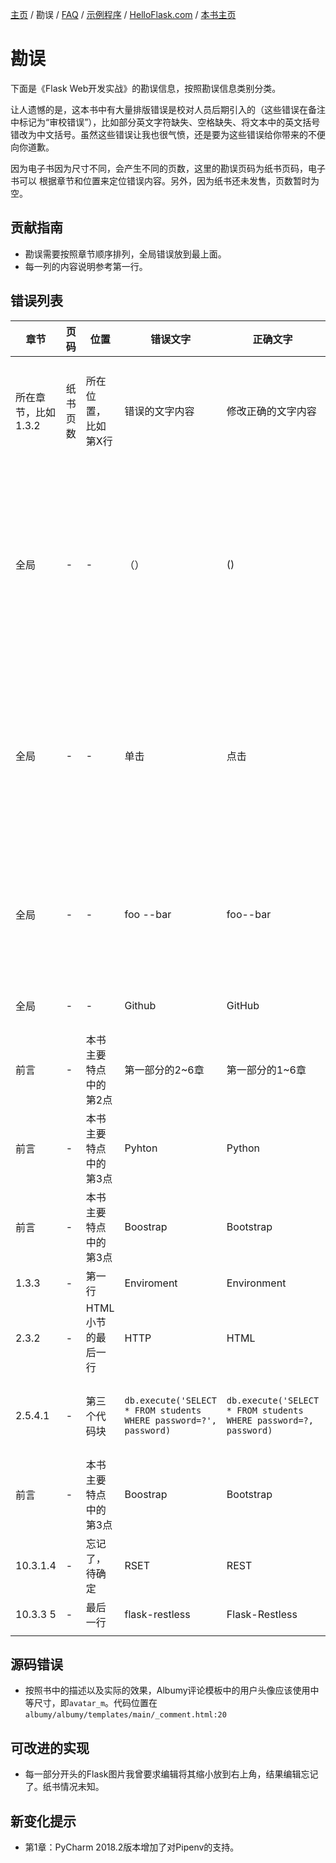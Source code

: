 [主页](https://github.com/greyli/helloflask)
/ 勘误
/ [FAQ](https://github.com/greyli/helloflask/blob/master/faq/faq.md)
/ [示例程序](https://github.com/greyli/helloflask/blob/master/demos/)
/ [HelloFlask.com](http://helloflask.com)
/ [本书主页](http://helloflask.com/book)

# 勘误

下面是《Flask Web开发实战》的勘误信息，按照勘误信息类别分类。

让人遗憾的是，这本书中有大量排版错误是校对人员后期引入的（这些错误在备注中标记为“审校错误”），比如部分英文字符缺失、空格缺失、将文本中的英文括号错改为中文括号。虽然这些错误让我也很气愤，还是要为这些错误给你带来的不便向你道歉。

因为电子书因为尺寸不同，会产生不同的页数，这里的勘误页码为纸书页码，电子书可以
根据章节和位置来定位错误内容。另外，因为纸书还未发售，页数暂时为空。

## 贡献指南

* 勘误需要按照章节顺序排列，全局错误放到最上面。
* 每一列的内容说明参考第一行。

## 错误列表

章节 | 页码 | 位置 | 错误文字 | 正确文字 | 备注 |
--- | --- | --- | --- | --- | ---
| 所在章节，比如1.3.2 | 纸书页数 | 所在位置，比如第X行 | 错误的文字内容 | 修改正确的文字内容 | 额外的备注信息，比如错误类别，或是你的牢骚 |
| 全局 | - | -  | （） | () | 审校错误。多处。全书多处英文括号被审校人员改为中文括号，最让我不能接受的纰漏 |
| 全局 | - | -  | 单击 | 点击 | 审校错误。多处。编辑称这个修改是出版社的规范要求，我觉得有些莫名其妙 |
| 全局 | - | -  | foo --bar | foo--bar | 审校错误。多处。比如`flask --help`被错误写为`flask--help` |
| 全局 | - | -  | Github | GitHub | 大小写错误。多处 |
| 前言 | - | 本书主要特点中的第2点 | 第一部分的2~6章 | 第一部分的1~6章 | 审校错误 |
| 前言 | - | 本书主要特点中的第3点 | Pyhton | Python | 拼写错误 |
| 前言 | - | 本书主要特点中的第3点 | Boostrap | Bootstrap | 审校错误 |
| 1.3.3 | - | 第一行 | Enviroment  | Environment | 拼写错误 |
| 2.3.2 | - | HTML小节的最后一行 | HTTP | HTML | 笔误 |
| 2.5.4.1 | - | 第三个代码块 | `db.execute('SELECT * FROM students WHERE password=?', password)` | `db.execute('SELECT * FROM students WHERE password=?, password)` | 笔误。字符串漏写右侧关闭引号 |
| 前言 | - | 本书主要特点中的第3点 | Boostrap | Bootstrap | 审校错误 |
| 10.3.1.4 | - | 忘记了，待确定 | RSET | REST | 笔误 |
| 10.3.3 5 | - | 最后一行 | flask-restless | Flask-Restless | 大小写错误 |
| | | | | |


## 源码错误

* 按照书中的描述以及实际的效果，Albumy评论模板中的用户头像应该使用中等尺寸，即`avatar_m`。代码位置在`albumy/albumy/templates/main/_comment.html:20`

## 可改进的实现

* 每一部分开头的Flask图片我曾要求编辑将其缩小放到右上角，结果编辑忘记了。纸书情况未知。

## 新变化提示

* 第1章：PyCharm 2018.2版本增加了对Pipenv的支持。

